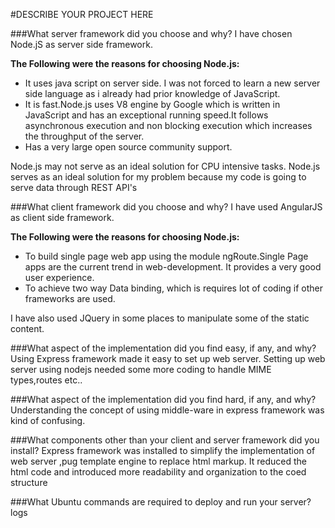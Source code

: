 #DESCRIBE YOUR PROJECT HERE


###What server framework did you choose and why?
I have chosen Node.jS as server side framework.

**The Following were the reasons for choosing Node.js:**

* It uses java script on server side. I was not forced to learn a new server side language as i already had prior knowledge of JavaScript.
* It is fast.Node.js uses V8 engine by Google which is  written in JavaScript and has an exceptional running speed.It follows asynchronous execution and non blocking execution which increases the throughput of the server.
* Has a very large open source community support.

Node.js may not serve as an ideal solution for CPU intensive tasks. Node.js serves as an ideal solution for my problem because my code is going to serve data through REST API's

###What client framework did you choose and why?
I have used AngularJS as client side framework.

**The Following were the reasons for choosing Node.js:**

* To build single page web app using the module ngRoute.Single Page apps are the current trend in web-development. It provides a very good user experience.
* To achieve  two way Data binding, which is requires lot of coding if other frameworks are used.

I have also used JQuery in some places to manipulate some of the static content.

###What aspect of the implementation did you find easy, if any, and why?
Using Express framework made it easy to set up web server. Setting up web server using nodejs needed some more coding to handle MIME types,routes etc..

###What aspect of the implementation did you find hard, if any, and why?
Understanding the concept of using middle-ware in express framework was kind of confusing.

###What components other than your client and server framework did you install?
Express framework was installed to simplify the implementation of web server ,pug template engine to replace html markup. It reduced the html code and introduced more readability and organization to the  coed structure

###What Ubuntu commands are required to deploy and run your server?
logs


